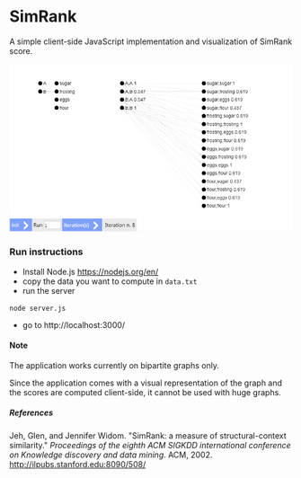 # SimRank

A simple client-side JavaScript implementation and visualization of SimRank score.

![screenshot][s]

### Run instructions
- Install Node.js https://nodejs.org/en/
- copy the data you want to compute in `data.txt`
- run the server 
```
node server.js
```
- go to http://localhost:3000/

#### Note
The application works currently on bipartite graphs only.

Since the application comes with a visual representation of the graph and the scores are computed client-side, it cannot be used with huge graphs.


##### References
Jeh, Glen, and Jennifer Widom. "SimRank: a measure of structural-context similarity." _Proceedings of the eighth ACM SIGKDD international conference on Knowledge discovery and data mining_. ACM, 2002.
http://ilpubs.stanford.edu:8090/508/


[s]: https://raw.githubusercontent.com/antonioaltamura/SimRank/master/screenshot.png "Screenshot"
